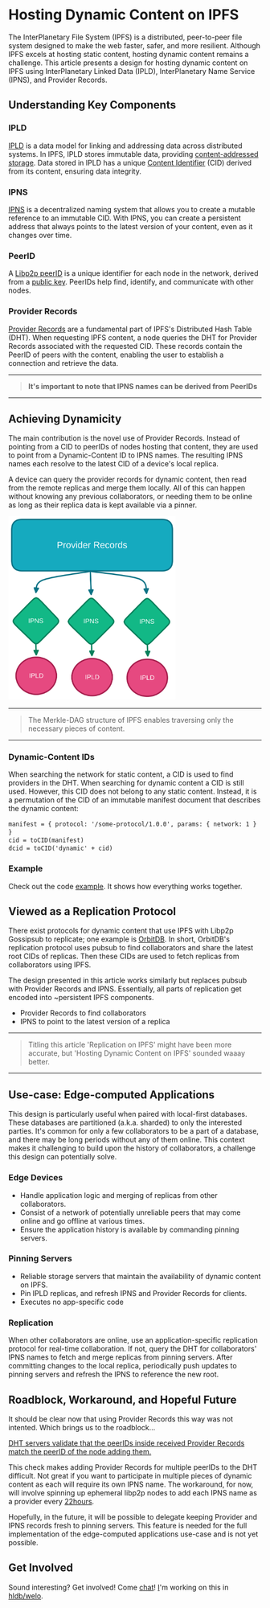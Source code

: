 # Hosting Dynamic Content on IPFS

The InterPlanetary File System (IPFS) is a distributed, peer-to-peer file system designed to make the web faster, safer, and more resilient. Although IPFS excels at hosting static content, hosting dynamic content remains a challenge. This article presents a design for hosting dynamic content on IPFS using InterPlanetary Linked Data (IPLD), InterPlanetary Name Service (IPNS), and Provider Records.

## Understanding Key Components

### IPLD

[IPLD](https://ipld.io/) is a data model for linking and addressing data across distributed systems. In IPFS, IPLD stores immutable data, providing [content-addressed storage](https://en.wikipedia.org/wiki/Content-addressable_storage). Data stored in IPLD has a unique [Content Identifier](https://docs.ipfs.tech/concepts/content-addressing/) (CID) derived from its content, ensuring data integrity.

### IPNS

[IPNS](https://docs.ipfs.tech/concepts/ipns/) is a decentralized naming system that allows you to create a mutable reference to an immutable CID. With IPNS, you can create a persistent address that always points to the latest version of your content, even as it changes over time.

### PeerID

A [Libp2p peerID](https://docs.libp2p.io/concepts/fundamentals/peers/#peer-id) is a unique identifier for each node in the network, derived from a [public key](https://en.wikipedia.org/wiki/Public-key_cryptography). PeerIDs help find, identify, and communicate with other nodes.

### Provider Records

[Provider Records](https://docs.ipfs.tech/concepts/dht/) are a fundamental part of IPFS's Distributed Hash Table (DHT). When requesting IPFS content, a node queries the DHT for Provider Records associated with the requested CID. These records contain the PeerID of peers with the content, enabling the user to establish a connection and retrieve the data.

---
> **It's important to note that IPNS names can be derived from PeerIDs**
---

## Achieving Dynamicity

The main contribution is the novel use of Provider Records.
Instead of pointing from a CID to peerIDs of nodes hosting that content, they are used to point from a Dynamic-Content ID to IPNS names.
The resulting IPNS names each resolve to the latest CID of a device's local replica.

A device can query the provider records for dynamic content, then read from the remote replicas and merge them locally. All of this can happen without knowing any previous collaborators, or needing them to be online as long as their replica data is kept available via a pinner.


<img src="https://raw.githubusercontent.com/tabcat/dynamic-content/master/.assets/dynamic-content-diagram.png" width="333">

---
> The Merkle-DAG structure of IPFS enables traversing only the necessary pieces of content.
---

### Dynamic-Content IDs

When searching the network for static content, a CID is used to find providers in the DHT. When searching for dynamic content a CID is still used. However, this CID does not belong to any static content. Instead, it is a permutation of the CID of an immutable manifest document that describes the dynamic content:

```
manifest = { protocol: '/some-protocol/1.0.0', params: { network: 1 } }
cid = toCID(manifest)
dcid = toCID('dynamic' + cid)
```

### Example

Check out the code [example](https://github.com/tabcat/dynamic-content/blob/master/EXAMPLE.md).
It shows how everything works together.

## Viewed as a Replication Protocol

There exist protocols for dynamic content that use IPFS with Libp2p Gossipsub to replicate; one example is [OrbitDB](https://github.com/orbitdb).
In short, OrbitDB's replication protocol uses pubsub to find collaborators and share the latest root CIDs of replicas. Then these CIDs are used to fetch replicas from collaborators using IPFS.

The design presented in this article works similarly but replaces pubsub with Provider Records and IPNS. Essentially, all parts of replication get encoded into ~persistent IPFS components.

- Provider Records to find collaborators
- IPNS to point to the latest version of a replica

---
> Titling this article 'Replication on IPFS' might have been more accurate, but 'Hosting Dynamic Content on IPFS' sounded waaay better.
---

## Use-case: Edge-computed Applications

This design is particularly useful when paired with local-first databases.
These databases are partitioned (a.k.a. sharded) to only the interested parties.
It's common for only a few collaborators to be a part of a database, and there may be long periods without any of them online.
This context makes it challenging to build upon the history of collaborators, a challenge this design can potentially solve.

### Edge Devices

- Handle application logic and merging of replicas from other collaborators.
- Consist of a network of potentially unreliable peers that may come online and go offline at various times.
- Ensure the application history is available by commanding pinning servers.

### Pinning Servers

- Reliable storage servers that maintain the availability of dynamic content on IPFS.
- Pin IPLD replicas, and refresh IPNS and Provider Records for clients.
- Executes no app-specific code

### Replication

When other collaborators are online, use an application-specific replication protocol for real-time collaboration.
If not, query the DHT for collaborators' IPNS names to fetch and merge replicas from pinning servers. 
After committing changes to the local replica, periodically push updates to pinning servers and refresh the IPNS to reference the new root.

## Roadblock, Workaround, and Hopeful Future

It should be clear now that using Provider Records this way was not intented.
Which brings us to the roadblock...

[DHT servers validate that the peerIDs inside received Provider Records match the peerID of the node adding them.](https://github.com/libp2p/specs/tree/master/kad-dht#rpc-messages)

This check makes adding Provider Records for multiple peerIDs to the DHT difficult.
Not great if you want to participate in multiple pieces of dynamic content as each will require its own IPNS name.
The workaround, for now, will involve spinning up ephemeral libp2p nodes to add each IPNS name as a provider every [22hours](https://github.com/libp2p/specs/tree/master/kad-dht#content-provider-advertisement-and-discovery).

Hopefully, in the future, it will be possible to delegate keeping Provider and IPNS records fresh to pinning servers.
This feature is needed for the full implementation of the edge-computed applications use-case and is not yet possible.

## Get Involved

Sound interesting? Get involved! Come [chat](https://matrix.to/#/#hldb:matrix.org)!
[I](https://github.com/tabcat)'m working on this in [hldb/welo](https://github.com/hldb/welo).

